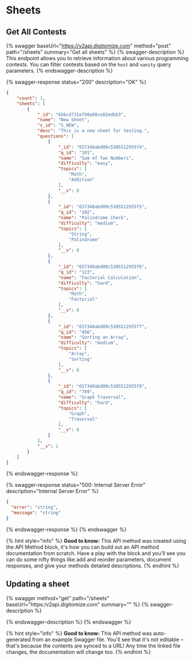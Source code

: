 # Sheets

## Get All Contests

{% swagger baseUrl="https://v2api.digitomize.com" method="post" path="/sheets" summary="Get all sheets" %}
{% swagger-description %}
This endpoint allows you to retrieve information about various programming contests. You can filter contests based on the `host` and `vanity` query parameters.
{% endswagger-description %}

{% swagger-response status="200" description="OK" %}
```json
{
    "count": 1,
    "sheets": [
        {
            "_id": "656cd731ef98a08ce82edbb3",
            "name": "New Sheet",
            "s_id": "S_NEW",
            "desc": "This is a new sheet for testing.",
            "questions": [
                {
                    "_id": "657348abd09c5305512955f4",
                    "q_id": "101",
                    "name": "Sum of Two Numbers",
                    "difficulty": "easy",
                    "topics": [
                        "Math",
                        "Addition"
                    ],
                    "__v": 0
                },
                {
                    "_id": "657348abd09c5305512955f5",
                    "q_id": "102",
                    "name": "Palindrome Check",
                    "difficulty": "medium",
                    "topics": [
                        "String",
                        "Palindrome"
                    ],
                    "__v": 0
                },
                {
                    "_id": "657348abd09c5305512955f6",
                    "q_id": "123",
                    "name": "Factorial Calculation",
                    "difficulty": "hard",
                    "topics": [
                        "Math",
                        "Factorial"
                    ],
                    "__v": 0
                },
                {
                    "_id": "657348abd09c5305512955f7",
                    "q_id": "456",
                    "name": "Sorting an Array",
                    "difficulty": "medium",
                    "topics": [
                        "Array",
                        "Sorting"
                    ],
                    "__v": 0
                },
                {
                    "_id": "657348abd09c5305512955f8",
                    "q_id": "789",
                    "name": "Graph Traversal",
                    "difficulty": "hard",
                    "topics": [
                        "Graph",
                        "Traversal"
                    ],
                    "__v": 0
                }
            ],
            "__v": 1
        }
    ]
}
```
{% endswagger-response %}

{% swagger-response status="500: Internal Server Error" description="Internal Server Error" %}
```json
{
  "error": "string",
  "message": "string"
}
```
{% endswagger-response %}
{% endswagger %}

{% hint style="info" %}
**Good to know:** This API method was created using the API Method block, it's how you can build out an API method documentation from scratch. Have a play with the block and you'll see you can do some nifty things like add and reorder parameters, document responses, and give your methods detailed descriptions.
{% endhint %}

## Updating a sheet

{% swagger method="get" path="/sheets" baseUrl="https:/v2api.digitomize.com" summary="" %}
{% swagger-description %}

{% endswagger-description %}
{% endswagger %}

{% hint style="info" %}
**Good to know:** This API method was auto-generated from an example Swagger file. You'll see that it's not editable – that's because the contents are synced to a URL! Any time the linked file changes, the documentation will change too.
{% endhint %}

